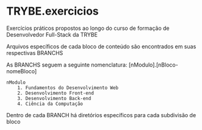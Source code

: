 # TRYBE.exercicios
Exercícios práticos propostos ao longo do curso de formação de Desenvolvedor Full-Stack da TRYBE

Arquivos específicos de cada bloco de conteúdo são encontrados em suas respectivas BRANCHS

As BRANCHS seguem a seguinte nomenclatura:
	[nModulo].[nBloco-nomeBloco]
	
	nModulo
		1. Fundamentos do Desenvolvimento Web
		2. Desenvolvimento Front-end
		3. Desenvolvimento Back-end
		4. Ciência da Computação
		
Dentro de cada BRANCH há diretórios específicos para cada subdivisão de bloco
